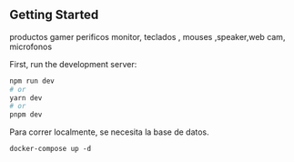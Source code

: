 
## Getting Started

productos gamer perificos
monitor, teclados , mouses ,speaker,web cam, 
microfonos


First, run the development server:

```bash
npm run dev
# or
yarn dev
# or
pnpm dev
```

Para correr localmente, se necesita la base de datos.
```
docker-compose up -d
```
